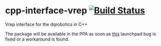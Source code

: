 # cpp-interface-vrep [![Build Status](https://travis-ci.com/dqrobotics/cpp-examples.svg?branch=master)](https://travis-ci.com/dqrobotics/cpp-examples)
Vrep interface for the dqrobotics in C++

The package will be available in the PPA as soon as [this](https://bugs.launchpad.net/git-build-recipe/+bug/1733603) launchpad bug is fixed or a workaround is found.
